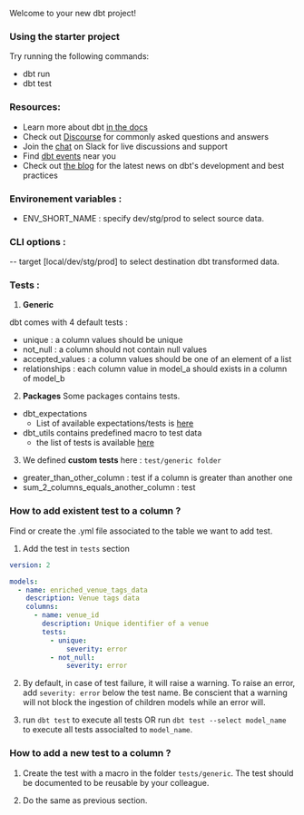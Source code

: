 Welcome to your new dbt project!

### Using the starter project

Try running the following commands:
- dbt run
- dbt test


### Resources:
- Learn more about dbt [in the docs](https://docs.getdbt.com/docs/introduction)
- Check out [Discourse](https://discourse.getdbt.com/) for commonly asked questions and answers
- Join the [chat](https://community.getdbt.com/) on Slack for live discussions and support
- Find [dbt events](https://events.getdbt.com) near you
- Check out [the blog](https://blog.getdbt.com/) for the latest news on dbt's development and best practices


### Environement variables :
- ENV_SHORT_NAME : specify dev/stg/prod to select source data.


### CLI options :
-- target [local/dev/stg/prod] to select destination dbt transformed data.


### Tests :
1. **Generic**

dbt comes with 4 default tests :
- unique : a column values should be unique
- not_null : a column should not contain null values
- accepted_values : a column values should be one of an element of a list
- relationships : each column value in model_a should exists in a column of model_b
2. **Packages**
Some packages contains tests.
- dbt_expectations
    - List of available expectations/tests is [here](https://github.com/calogica/dbt-expectations)
- dbt_utils contains predefined macro to test data
    - the list of tests is available [here](https://github.com/dbt-labs/dbt-utils)
3. We defined **custom tests** here : `test/generic folder`
- greater_than_other_column : test if a column is greater than another one
- sum_2_columns_equals_another_column : test

### How to add existent test to a column ?
Find or create the .yml file associated to the table we want to add test.
1. Add the test in `tests` section

```yaml
version: 2

models:
  - name: enriched_venue_tags_data
    description: Venue tags data
    columns:
      - name: venue_id
        description: Unique identifier of a venue
        tests:
          - unique:
              severity: error
          - not_null:
              severity: error
```

2. By default, in case of test failure, it will raise a warning. To raise an error, add `severity: error` below the test name. Be conscient that a warning will not block the ingestion of children models while an error will.

3. run `dbt test` to execute all tests OR run `dbt test --select model_name` to execute all tests associalted to `model_name`.

### How to add a new test to a column ?

1. Create the test with a macro in the folder `tests/generic`. The test should be documented to be reusable by your colleague.

2. Do the same as previous section.
